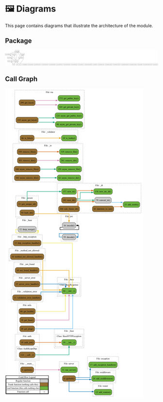 # 🖼️ Diagrams

This page contains diagrams that illustrate the architecture of the module.

## Package

[![FastAPI Template - Package Diagram](../../diagrams/packages/packages_api.png "FastAPI Template - Package Diagram")](https://github.com/bybatkhuu/rest.fastapi-template/blob/main/docs/diagrams/packages/packages_api.png)

## Call Graph

[![FastAPI Template - Call Graph](../../diagrams/call-graphs/cgraph_api.png "FastAPI Template - Call Graph")](https://github.com/bybatkhuu/rest.fastapi-template/blob/main/docs/diagrams/call-graphs/cgraph_api.png)
